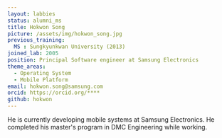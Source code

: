 ```yaml
---
layout: labbies
status: alumni_ms
title: Hokwon Song
picture: /assets/img/hokwon_song.jpg
previous_training:
  MS : Sungkyunkwan University (2013)
joined_lab: 2005
position: Principal Software engineer at Samsung Electronics
theme_areas:
  - Operating System
  - Mobile Platform
email: hokwon.song@samsung.com
orcid: https://orcid.org/****
github: hokwon
---
```


He is currently developing mobile systems at Samsung Electronics. He completed his master's program in DMC Engineering while working. 
